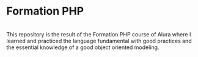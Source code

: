 <h1>Formation PHP</h1>
</br>
This repository is the result of the Formation PHP course of Alura where I learned and practiced the language fundamental with good practices and the essential knowledge of a good object oriented modeling.


